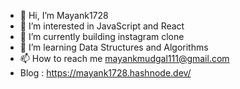 - 👋 Hi, I’m Mayank1728
- 👀 I’m interested in JavaScript and React
- 🌱 I’m currently building instagram clone
- 💞️ I’m learning Data Structures and Algorithms
- 📫 How to reach me mayankmudgal111@gmail.com
- Blog : https://mayank1728.hashnode.dev/

<!---
Mayank1728/Mayank1728 is a ✨ special ✨ repository because its `README.md` (this file) appears on your GitHub profile.
You can click the Preview link to take a look at your changes.
--->
